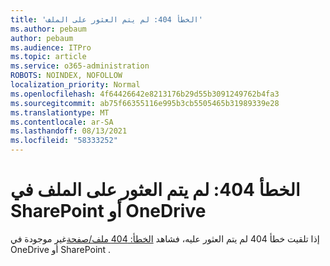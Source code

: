 ```yaml
---
title: 'الخطأ 404: لم يتم العثور على الملف'
ms.author: pebaum
author: pebaum
ms.audience: ITPro
ms.topic: article
ms.service: o365-administration
ROBOTS: NOINDEX, NOFOLLOW
localization_priority: Normal
ms.openlocfilehash: 4f64426642e8213176b29d55b3091249762b4fa3
ms.sourcegitcommit: ab75f66355116e995b3cb5505465b31989339e28
ms.translationtype: MT
ms.contentlocale: ar-SA
ms.lasthandoff: 08/13/2021
ms.locfileid: "58333252"
---
```

# <a name="error-404-file-not-found-in-sharepoint-or-onedrive"></a>الخطأ 404: لم يتم العثور على الملف في SharePoint أو OneDrive

إذا تلقيت خطأ 404 لم يتم العثور عليه، فشاهد [الخطأ: 404 ملف/صفحة](https://docs.microsoft.com/sharepoint/troubleshoot/administration/error-404-onedrive-sharepoint)غير موجودة في OneDrive أو SharePoint .